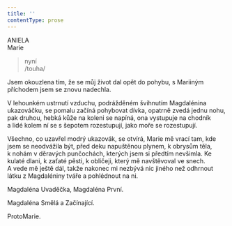 ```yaml
---
title: ''
contentType: prose
---
```


<section>

ANIELA  
Marie

> nyní  
> /touha/

Jsem okouzlena tím, že se můj život dal opět do pohybu, s Mariiným příchodem jsem se znovu nadechla.

</section>

<section>

V lehounkém ustrnutí vzduchu, podrážděném švihnutím Mag­dalénina ukazováčku, se pomalu začíná pohybovat dívka, opatrně zvedá jednu nohu, pak druhou, hebká kůže na koleni se napíná, ona vystupuje na chodník a lidé kolem ní se s šepotem rozestupují, jako moře se rozestupují.

</section>

<section>

Všechno, co uzavřel modrý ukazovák, se otvírá, Marie mě vrací tam, kde jsem se neodvážila být, před deku napuštěnou plynem, k obrysům těla, k nohám v děravých punčochách, kterých jsem si předtím nevšimla. Ke kulaté dlani, k zaťaté pěsti, k obličeji, který mě navštěvoval ve snech. A vede mě ještě dál, takže nakonec mi nezbývá nic jiného než odhrnout látku z Magdaléniny tváře a pohlédnout na ni.

</section>

<section>

Magdaléna Uvaděčka, Magdaléna První.

Magdaléna Smělá a Začínající.

ProtoMarie.

</section>
